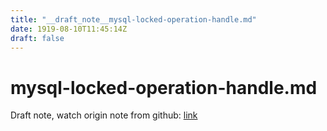 ```yaml
---
title: "__draft_note__mysql-locked-operation-handle.md"
date: 1919-08-10T11:45:14Z
draft: false
---
```


# mysql-locked-operation-handle.md

Draft note, watch origin note from github: [link](https:/github.com/tinghaolai/just-random-note/blob/master/db/mysql/mysql-locked-operation-handle.md)